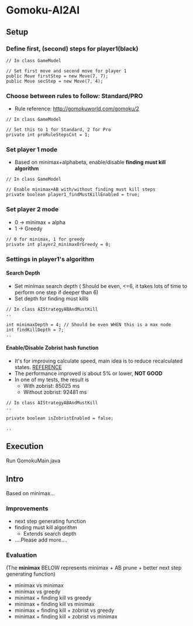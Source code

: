 # Gomoku-AI2AI

## Setup
### Define first, (second) steps for player1(black)
```
// In class GameModel

// Set first move and second move for player 1
public Move firstStep = new Move(7, 7);
public Move secStep = new Move(7, 4);
```
### Choose between rules to follow: **Standard/PRO**

- Rule reference: http://gomokuworld.com/gomoku/2

```
// In class GameModel

// Set this to 1 for Standard, 2 for Pro
private int proRuleStepsCnt = 1; 
```


### Set player 1 mode

- Based on minimax+alphabeta, enable/disable **finding must kill algorithm**

```
// In class GameModel

// Enable minimax+AB with/without finding must kill steps
private boolean player1_findMustKillEnabled = true; 
```

### Set player 2 mode
- 0 -> minimax + alpha
- 1 -> Greedy

```
// 0 for minimax, 1 for greedy
private int player2_minimaxOrGreedy = 0; 
```

### Settings in player1's algorithm

#### Search Depth

- Set minimax search depth ( Should be even, <=6, it takes lots of time to perform one step if deeper than 6)
- Set depth for finding must kills

```
// In class AIStrategyABAndMustKill
..

int minimaxDepth = 4; // Should be even WHEN this is a max node
int findKillDepth = 7;
..
```

#### Enable/Disable Zobrist hash function
- It's for improving calculate speed, main idea is to reduce recalculated states. [REFERENCE](https://www.geeksforgeeks.org/minimax-algorithm-in-game-theory-set-5-zobrist-hashing/)
- The performance improved is about 5% or lower, **NOT GOOD**
- In one of my tests, the result is
  - With zobrist: 85025 ms
  - Without zobrist: 92481 ms
```
// In class AIStrategyABAndMustKill
..

private boolean isZobristEnabled = false;

..
```

## Execution
Run GomokuMain.java

## Intro
Based on minimax...

### Improvements
- next step generating function
- finding must kill algorithm
  - Extends search depth
- ....Please add more....

### Evaluation
(The **minimax** BELOW represents minimax + AB prune + better next step generating function)
- minimax vs minimax 
- minimax vs greedy
- minimax + finding kill vs greedy
- minimax + finding kill vs minimax
- minimax + finding kill + zobrist vs greedy
- minimax + finding kill + zobrist vs minimax

